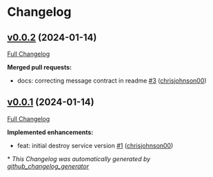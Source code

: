 # Changelog

## [v0.0.2](https://github.com/chrisjohnson00/plex-sad-destroy/tree/v0.0.2) (2024-01-14)

[Full Changelog](https://github.com/chrisjohnson00/plex-sad-destroy/compare/v0.0.1...v0.0.2)

**Merged pull requests:**

- docs: correcting message contract in readme [\#3](https://github.com/chrisjohnson00/plex-sad-destroy/pull/3) ([chrisjohnson00](https://github.com/chrisjohnson00))

## [v0.0.1](https://github.com/chrisjohnson00/plex-sad-destroy/tree/v0.0.1) (2024-01-14)

[Full Changelog](https://github.com/chrisjohnson00/plex-sad-destroy/compare/b0e4f2aa2249f20eabe48fbb0a1d4c2df840f5d4...v0.0.1)

**Implemented enhancements:**

- feat: initial destroy service version [\#1](https://github.com/chrisjohnson00/plex-sad-destroy/pull/1) ([chrisjohnson00](https://github.com/chrisjohnson00))



\* *This Changelog was automatically generated by [github_changelog_generator](https://github.com/github-changelog-generator/github-changelog-generator)*
